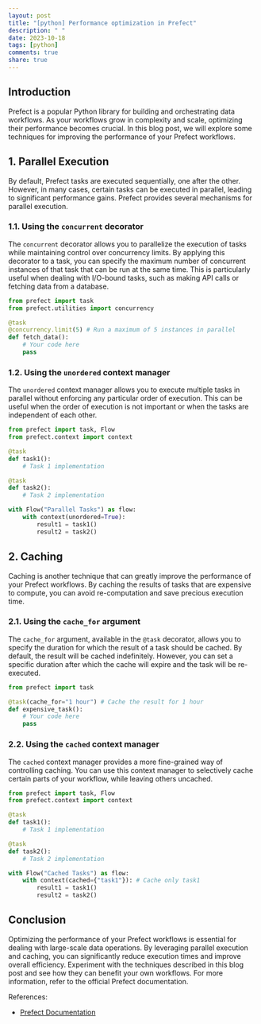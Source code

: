 ```yaml
---
layout: post
title: "[python] Performance optimization in Prefect"
description: " "
date: 2023-10-18
tags: [python]
comments: true
share: true
---
```


## Introduction

Prefect is a popular Python library for building and orchestrating data workflows. As your workflows grow in complexity and scale, optimizing their performance becomes crucial. In this blog post, we will explore some techniques for improving the performance of your Prefect workflows.

## 1. Parallel Execution

By default, Prefect tasks are executed sequentially, one after the other. However, in many cases, certain tasks can be executed in parallel, leading to significant performance gains. Prefect provides several mechanisms for parallel execution.

### 1.1. Using the `concurrent` decorator

The `concurrent` decorator allows you to parallelize the execution of tasks while maintaining control over concurrency limits. By applying this decorator to a task, you can specify the maximum number of concurrent instances of that task that can be run at the same time. This is particularly useful when dealing with I/O-bound tasks, such as making API calls or fetching data from a database.

```python
from prefect import task
from prefect.utilities import concurrency

@task
@concurrency.limit(5) # Run a maximum of 5 instances in parallel
def fetch_data():
    # Your code here
    pass
```

### 1.2. Using the `unordered` context manager

The `unordered` context manager allows you to execute multiple tasks in parallel without enforcing any particular order of execution. This can be useful when the order of execution is not important or when the tasks are independent of each other.

```python
from prefect import task, Flow
from prefect.context import context

@task
def task1():
    # Task 1 implementation

@task
def task2():
    # Task 2 implementation

with Flow("Parallel Tasks") as flow:
    with context(unordered=True):
        result1 = task1()
        result2 = task2()
```

## 2. Caching

Caching is another technique that can greatly improve the performance of your Prefect workflows. By caching the results of tasks that are expensive to compute, you can avoid re-computation and save precious execution time.

### 2.1. Using the `cache_for` argument

The `cache_for` argument, available in the `@task` decorator, allows you to specify the duration for which the result of a task should be cached. By default, the result will be cached indefinitely. However, you can set a specific duration after which the cache will expire and the task will be re-executed.

```python
from prefect import task

@task(cache_for="1 hour") # Cache the result for 1 hour
def expensive_task():
    # Your code here
    pass
```

### 2.2. Using the `cached` context manager

The `cached` context manager provides a more fine-grained way of controlling caching. You can use this context manager to selectively cache certain parts of your workflow, while leaving others uncached.

```python
from prefect import task, Flow
from prefect.context import context

@task
def task1():
    # Task 1 implementation

@task
def task2():
    # Task 2 implementation

with Flow("Cached Tasks") as flow:
    with context(cached={"task1"}): # Cache only task1
        result1 = task1()
        result2 = task2()
```

## Conclusion

Optimizing the performance of your Prefect workflows is essential for dealing with large-scale data operations. By leveraging parallel execution and caching, you can significantly reduce execution times and improve overall efficiency. Experiment with the techniques described in this blog post and see how they can benefit your own workflows. For more information, refer to the official Prefect documentation.

References:
- [Prefect Documentation](https://docs.prefect.io/)